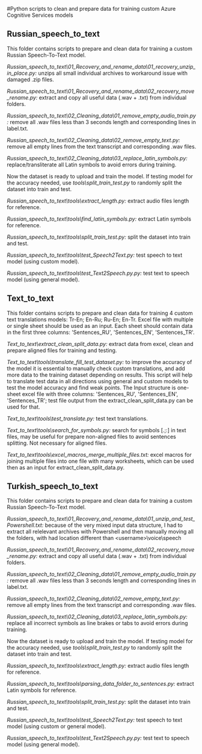 #Python scripts to clean and prepare data for training custom Azure Cognitive Services models


## Russian_speech_to_text
This folder contains scripts to prepare and clean data for training a custom Russian Speech-To-Text model.

*Russian_speech_to_text\01_Recovery_and_rename_data\01_recovery_unzip_in_place.py:* unzips all small individual archives to workaround issue with damaged .zip files.

*Russian_speech_to_text\01_Recovery_and_rename_data\02_recovery_move_rename.py:* extract and copy all useful data (.wav + .txt) from individual folders.

*Russian_speech_to_text\02_Cleaning_data\01_remove_empty_audio_train.py:* remove all .wav files less than 3 seconds length and corresponding lines in label.txt.

*Russian_speech_to_text\02_Cleaning_data\02_remove_empty_text.py:* remove all empty lines from the text transcript and corresponding .wav files.

*Russian_speech_to_text\02_Cleaning_data\03_replace_latin_symbols.py:* replace/transliterate all Latin symbols to avoid errors during training.
 
Now the dataset is ready to upload and train the model. If testing model for the accuracy needed, use *tools\split_train_test.py* to randomly split the dataset into train and test.


*Russian_speech_to_text\tools\extract_length.py:* extract audio files length for reference.

*Russian_speech_to_text\tools\find_latin_symbols.py:* extract Latin symbols for reference.

*Russian_speech_to_text\tools\split_train_test.py:* split the dataset into train and test.

*Russian_speech_to_text\tools\test_Speech2Text.py:* test speech to text model (using custom model).

*Russian_speech_to_text\tools\test_Text2Speech.py.py:* test text to speech model (using general model).


## Text_to_text

This folder contains scripts to prepare and clean data for training 4 custom text translations models: Tr-En; En-Ru; Ru-En; En-Tr.
Excel file with multiple or single sheet should be used as an input. 
Each sheet should contain data in the first three columns: 'Sentences_RU', 'Sentences_EN', 'Sentences_TR'.

*Text_to_text\extract_clean_split_data.py:* extract data from excel, clean and prepare aligned files for training and testing.

*Text_to_text\tools\translate_fill_test_dataset.py:* to improve the accuracy of the model it is essential to manually check custom translations, and add more data to the training dataset depending on results. This script will help to translate test data in all directions using general and custom models to test the model accuracy and find weak points. The Input structure is one-sheet excel file with three columns: 'Sentences_RU', 'Sentences_EN', 'Sentences_TR'; test file output from the extract_clean_split_data.py can be used for that.

*Text_to_text\tools\test_translate.py:* test text translations.

*Text_to_text\tools\search_for_symbols.py:* search for symbols [.;:] in text files, may be useful for prepare non-aligned files to avoid sentences splitting. Not necessary for aligned files.

*Text_to_text\tools\excel_macros_merge_multiple_files.txt:* excel macros for joining multiple files into one file with many worksheets, which can be used then as an input for extract_clean_split_data.py.




## Turkish_speech_to_text
This folder contains scripts to prepare and clean data for training a custom Russian Speech-To-Text model.


*Russian_speech_to_text\01_Recovery_and_rename_data\01_unzip_and_test_Powershell.txt:* because of the very mixed input data structure, I had to extract all relelevant archives with Powershell and then manually moving all the folders, with had location different than \<username>\voice\speech

*Russian_speech_to_text\01_Recovery_and_rename_data\02_recovery_move_rename.py:* extract and copy all useful data (.wav + .txt) from individual folders.

*Russian_speech_to_text\02_Cleaning_data\01_remove_empty_audio_train.py:* remove all .wav files less than 3 seconds length and corresponding lines in label.txt.

*Russian_speech_to_text\02_Cleaning_data\02_remove_empty_text.py:* remove all empty lines from the text transcript and corresponding .wav files.

*Russian_speech_to_text\02_Cleaning_data\03_replace_latin_symbols.py:* replace all incorrect symbols as line brakes or tabs to avoid errors during training.
 
Now the dataset is ready to upload and train the model. If testing model for the accuracy needed, use *tools\split_train_test.py* to randomly split the dataset into train and test.


*Russian_speech_to_text\tools\extract_length.py:* extract audio files length for reference.

*Russian_speech_to_text\tools\parsing_data_folder_to_sentences.py:* extract Latin symbols for reference.

*Russian_speech_to_text\tools\split_train_test.py:* split the dataset into train and test.

*Russian_speech_to_text\tools\test_Speech2Text.py:* test speech to text model (using custom or general model).

*Russian_speech_to_text\tools\test_Text2Speech.py.py:* test text to speech model (using general model).
